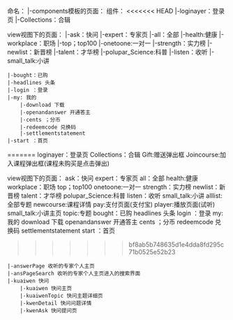 命名：
|-components模板的页面：
组件：
<<<<<<< HEAD
	|-loginayer：登录页
	|-Collections：合辑


view视图下的页面：
	|-ask：快问
	|-expert：专家页
			|-all：全部
			|-health:健康
			|-workplace：职场
			|-top；top100
			|-onetoone:一对一
			|-strength：实力榜
			|-newlist：新晋榜
			|-talent：才华榜
			|-polupar_Science:科普
	|-listen：收听
	|-small_talk:小讲
	
	|-bought：已购
	|-headlines 头条
	|-login ：登录
	|-my: 我的
		|-download 下载
		|-openandanswer 开通答主
		|-cents ；分币
		|-redeemcode 兑换码
		|-settlementstatement
	|-start ：首页
=======
	loginayer：登录页
	Collections：合辑
	Gift:赠送弹出框
	Joincourse:加入课程弹出框(课程未购买是点击弹出)


view视图下的页面：
	ask：快问
	expert：专家页
			all：全部
			health:健康
			workplace：职场
			top；top100
			onetoone:一对一
			strength：实力榜
			newlist：新晋榜
			talent：才华榜
			polupar_Science:科普
	listen：收听
	small_talk:小讲
		alllist:全部专题
		newcourse:课程详情
		pay:支付页面(支付宝)
		player:播放页面(试听)
		small_talk:小讲主页 
		topic:专题
	bought：已购
	headlines 头条
	login ：登录
	my: 我的
		download 下载
		openandanswer 开通答主
		cents ；分币
		redeemcode 兑换码
		settlementstatement
	start ：首页
>>>>>>> bf8ab5b748635d1e4dda8fd295c71b0525e52b23

	|-answerPage 收听的专家个人主页
	|-ansPageSearch 收听的专家个人主页进入的搜索界面
	|-kuaiwen 快问
		|-kuaiwen 快问主页
		|-kuaiwenTopic 快问主题详细页
		|-kwenDetail 快问问题详情
		|-kwenAsk 快问提问页
